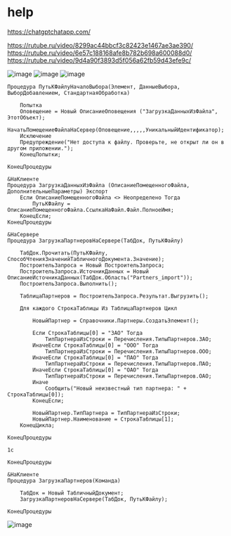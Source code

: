 # help
https://chatgptchatapp.com/

https://rutube.ru/video/8299ac44bbcf3c82423e1467ae3ae390/
https://rutube.ru/video/6e57c188168afe8b782b698a600088d0/
https://rutube.ru/video/9d4a90f3893d5f056a62fb59d43efe9c/


![image](https://github.com/user-attachments/assets/be50fab5-ac09-4468-b450-0ed000ad04a8)
![image](https://github.com/user-attachments/assets/1031cf6b-f94b-4b12-9776-8f5128a02aa3)
![image](https://github.com/user-attachments/assets/db876e43-2d2d-4147-a7be-2c0dde824171)

```
Процедура ПутьКФайлуНачалоВыбора(Элемент, ДанныеВыбора, ВыборДобавлением, СтандартнаяОбработка) 

	Попытка
	Оповещение = Новый ОписаниеОповещения ("ЗагрузкаДанныхИзФайла", ЭтотОбъект);
	НачатьПомещениеФайлаНаСервер(Оповещение,,,,,УникальныйИдентификатор); 
	Исключение
	Предупреждение("Нет доступа к файлу. Проверьте, не открыт ли он в другом приложении.");
	КонецПопытки;

КонецПроцедуры 

&НаКлиенте
Процедура ЗагрузкаДанныхИзФайла (ОписаниеПомещенногоФайла, ДополнительныеПараметры) Экспорт
    Если ОписаниеПомещенногоФайла <> Неопределено Тогда
        ПутьКФайлу = ОписаниеПомещенногоФайла.СсылкаНаФайл.Файл.ПолноеИмя;
    КонецЕсли;
КонецПроцедуры

&НаСервере
Процедура ЗагрузкаПартнеровНаСервере(ТабДок, ПутьКФайлу)

    ТабДок.Прочитать(ПутьКФайлу, СпособЧтенияЗначенийТабличногоДокумента.Значение);
    ПостроительЗапроса = Новый ПостроительЗапроса;
    ПостроительЗапроса.ИсточникДанных = Новый ОписаниеИсточникаДанных(ТабДок.Область("Partners_import"));
    ПостроительЗапроса.Выполнить();

    ТаблицаПартнеров = ПостроительЗапроса.Результат.Выгрузить();

    Для каждого СтрокаТаблицы Из ТаблицаПартнеров Цикл

        НовыйПартнер = Справочники.Партнеры.СоздатьЭлемент();

        Если СтрокаТаблицы[0] = "ЗАО" Тогда
            ТипПартнераИзСтроки = Перечисления.ТипыПартнеров.ЗАО;
        ИначеЕсли СтрокаТаблицы[0] = "ООО" Тогда
            ТипПартнераИзСтроки = Перечисления.ТипыПартнеров.ООО;
        ИначеЕсли СтрокаТаблицы[0] = "ПАО" Тогда
            ТипПартнераИзСтроки = Перечисления.ТипыПартнеров.ПАО;
        ИначеЕсли СтрокаТаблицы[0] = "ОАО" Тогда
            ТипПартнераИзСтроки = Перечисления.ТипыПартнеров.ОАО;
        Иначе
            Сообщить("Новый неизвестный тип партнера: " + СтрокаТаблицы[0]);
        КонецЕсли;

        НовыйПартнер.ТипПартнера = ТипПартнераИзСтроки;
        НовыйПартнер.Наименование = СтрокаТаблицы[1];
    КонецЦикла;

КонецПроцедуры

1c

КонецПроцедуры

&НаКлиенте
Процедура ЗагрузкаПартнеров(Команда)

    ТабДок = Новый ТабличныйДокумент;
    ЗагрузкаПартнеровНаСервере(ТабДок, ПутьКФайлу);

КонецПроцедуры
```

![image](https://github.com/user-attachments/assets/ef77068a-1ecf-4765-8735-abb9b90e487c)

